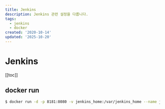 ```yaml
---
title: Jenkins
description: Jenkins 관련 설정을 다룹니다.
tags:
  - jenkins
  - docker
created: '2020-10-14'
updated: '2025-10-20'
---
```


# Jenkins

<TagLinks />

[[toc]]

## docker run

```bash
$ docker run -d -p 8181:8080 -v jenkins_home:/var/jenkins_home --name jenkins jenkins/jenkins:lts
```
